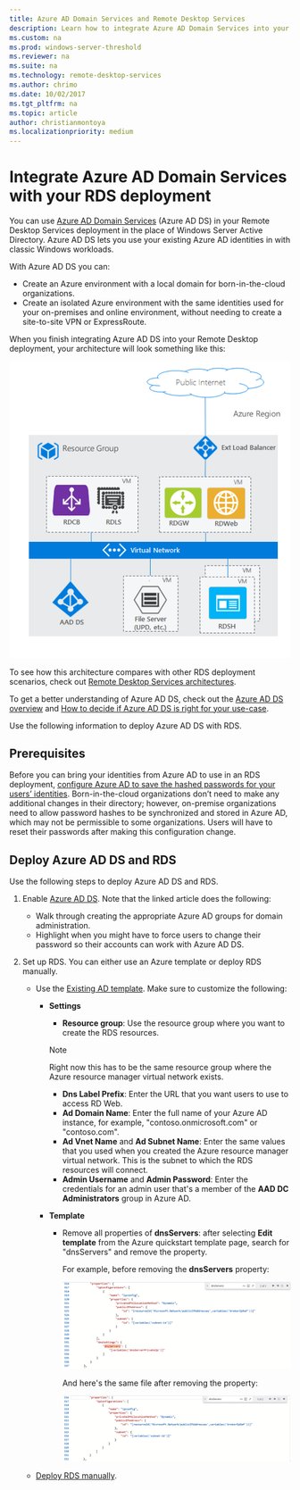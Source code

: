 ```yaml
---
title: Azure AD Domain Services and Remote Desktop Services
description: Learn how to integrate Azure AD Domain Services into your RDS deployment.
ms.custom: na
ms.prod: windows-server-threshold
ms.reviewer: na
ms.suite: na
ms.technology: remote-desktop-services
ms.author: chrimo
ms.date: 10/02/2017
ms.tgt_pltfrm: na
ms.topic: article
author: christianmontoya
ms.localizationpriority: medium
---
```

# Integrate Azure AD Domain Services with your RDS deployment

You can use [Azure AD Domain Services](/azure/active-directory-domain-services/active-directory-ds-overview) (Azure AD DS) in your Remote Desktop Services deployment in the place of Windows Server Active Directory. Azure AD DS lets you use your existing Azure AD identities in with classic Windows workloads.

With Azure AD DS you can: 
- Create an Azure environment with a local domain for born-in-the-cloud organizations. 
- Create an isolated Azure environment with the same identities used for your on-premises and online environment, without needing to create a site-to-site VPN or ExpressRoute. 

When you finish integrating Azure AD DS into your Remote Desktop deployment, your architecture will look something like this:

![An architecture diagram showing RDS with Azure AD DS](media/aadds-rds.png)

To see how this architecture compares with other RDS deployment scenarios, check out [Remote Desktop Services architectures](desktop-hosting-logical-architecture.md).

To get a better understanding of Azure AD DS, check out the [Azure AD DS overview](/azure/active-directory-domain-services/active-directory-ds-overview) and [How to decide if Azure AD DS is right for your use-case](/azure/active-directory-domain-services/active-directory-ds-comparison).

Use the following information to deploy Azure AD DS with RDS.

## Prerequisites

Before you can bring your identities from Azure AD to use in an RDS deployment, [configure Azure AD to save the hashed passwords for your users’ identities](/azure/active-directory-domain-services/active-directory-ds-getting-started-password-sync). Born-in-the-cloud organizations don’t need to make any additional changes in their directory; however, on-premise organizations need to allow password hashes to be synchronized and stored in Azure AD, which may not be permissible to some organizations. Users will have to reset their passwords after making this configuration change.

## Deploy Azure AD DS and RDS 
Use the following steps to deploy Azure AD DS and RDS.

1. Enable [Azure AD DS](/azure/active-directory-domain-services/active-directory-ds-getting-started). Note that the linked article does the following:
   - Walk through creating the appropriate Azure AD groups for domain administration.
   - Highlight when you might have to force users to change their password so their accounts can work with Azure AD DS.
   
2. Set up RDS. You can either use an Azure template or deploy RDS manually.
   - Use the [Existing AD template](https://azure.microsoft.com/resources/templates/rds-deployment-existing-ad/). Make sure to customize the following:
   
      - **Settings**
         - **Resource group**: Use the resource group where you want to create the RDS resources.
         > [!NOTE] 
         > Right now this has to be the same resource group where the Azure resource manager virtual network exists.

         - **Dns Label Prefix**: Enter the URL that you want users to use to access RD Web.
         - **Ad Domain Name**: Enter the full name of your Azure AD instance, for example, "contoso.onmicrosoft.com" or "contoso.com".
         - **Ad Vnet Name** and **Ad Subnet Name**: Enter the same values that you used when you created the Azure resource manager virtual network. This is the subnet to which the RDS resources will connect.
         - **Admin Username** and **Admin Password**: Enter the credentials for an admin user that's a member of the **AAD DC Administrators** group in Azure AD.
   
      - **Template**
         - Remove all properties of **dnsServers**: after selecting **Edit template** from the Azure quickstart template page, search for "dnsServers" and remove the property. 

            For example, before removing the **dnsServers** property:
      
            ![Azure quickstart template with dnsSettings property](media/rds-remove-dnssettings-before.png)

            And here's the same file after removing the property:

            ![Azure quickstart template with dnsSettings property removed](media/rds-remove-dnssettings-after.png)
   
   - [Deploy RDS manually](rds-deploy-infrastructure.md). 

